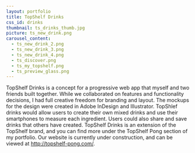 ```yaml
---
layout: portfolio
title: TopShelf Drinks
css_id: drinks
thumbnail: ts_drinks_thumb.jpg
picture: ts_new_drink.png
carousel_content:
  - ts_new_drink_2.png
  - ts_new_drink_3.png
  - ts_new_drink_4.png
  - ts_discover.png
  - ts_my_topshelf.png
  - ts_preview_glass.png
---
```

TopShelf Drinks is a concept for a progressive web app that myself and two friends built together. While we collaborated on features and functionality decisions, I had full creative freedom for branding and layout. The mockups for the design were created in Adobe InDesign and Illustrator. TopShlef drinks would allow users to create their own mixed drinks and use their smartphones to measure each ingredient. Users could also share and save drinks that others have created. TopShelf Drinks is an extension of the TopShelf brand, and you can find more under the TopShelf Pong section of my portfolio. Our website is currently under construction, and can be viewed at http://topshelf-pong.com/.
